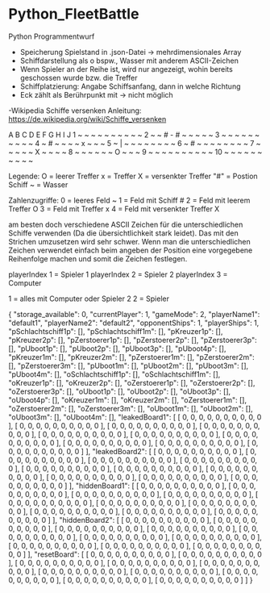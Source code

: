 # Python_FleetBattle
Python Programmentwurf

- Speicherung Spielstand in .json-Datei -> mehrdimensionales Array
- Schiffdarstellung als o bspw., Wasser mit anderem ASCII-Zeichen
- Wenn Spieler an der Reihe ist, wird nur angezeigt, wohin bereits geschossen wurde bzw. die Treffer 
- Schiffplatzierung: Angabe Schiffsanfang, dann in welche Richtung 
- Eck zählt als Berührpunkt mit -> nicht möglich 


-Wikipedia Schiffe versenken Anleitung:
    https://de.wikipedia.org/wiki/Schiffe_versenken


   A  B  C  D  E  F  G  H  I  J
1  ~  ~  ~  ~  ~  ~  ~  ~  ~  ~
2  ~  ~  #  -  #  ~  ~  ~  ~  ~
3  ~  ~  ~  ~  ~  ~  ~  ~  ~  ~
4  ~  #  ~  ~  ~  ~  x  ~  ~  ~
5  ~  |  ~  ~  ~  ~  ~  ~  ~  ~
6  ~  #  ~  ~  ~  ~  ~  ~  ~  ~
7  ~  ~  ~  ~  ~  X  ~  ~  ~  ~
8  ~  ~  ~  ~  ~  ~  O  ~  ~  ~
9  ~  ~  ~  ~  ~  ~  ~  ~  ~  ~
10 ~  ~  ~  ~  ~  ~  ~  ~  ~  ~


Legende:
O = leerer Treffer
x = Treffer
X = versenkter Treffer
"#" = Postion Schiff
~ = Wasser

Zahlenzugriffe:
0 = leeres Feld ~
1 = Feld mit Schiff #
2 = Feld mit leerem Treffer O
3 = Feld mit Treffer x
4 = Feld mit versenkter Treffer X


am besten doch verschiedene ASCII Zeichen für die unterschiedlichen Schiffe verwenden (Da die übersichtlichkeit stark leidet). Das mit den Strichen umzusetzen wird sehr schwer. Wenn man die unterschiedlichen Zeichen verwendet einfach beim angeben der Position eine vorgegebene Reihenfolge machen und somit die Zeichen festlegen.

playerIndex 1 = Spieler 1
playerIndex 2 = Spieler 2
playerIndex 3 = Computer

1 = alles mit Computer oder Spieler 2
2 = Spieler

{
  "storage_available": 0,
  "currentPlayer": 1,
  "gameMode": 2,
  "playerName1": "default1",
  "playerName2": "default2",
  "opponentShips": 1,
  "playerShips": 1,
  "pSchlachtschiff1p": [],
  "pSchlachtschiff1m": [],
  "pKreuzer1p": [],
  "pKreuzer2p": [],
  "pZerstoerer1p": [],
  "pZerstoerer2p": [],
  "pZerstoerer3p": [],
  "pUboot1p": [],
  "pUboot2p": [],
  "pUboot3p": [],
  "pUboot4p": [],
  "pKreuzer1m": [],
  "pKreuzer2m": [],
  "pZerstoerer1m": [],
  "pZerstoerer2m": [],
  "pZerstoerer3m": [],
  "pUboot1m": [],
  "pUboot2m": [],
  "pUboot3m": [],
  "pUboot4m": [],
  "oSchlachtschiff1p": [],
  "oSchlachtschiff1m": [],
  "oKreuzer1p": [],
  "oKreuzer2p": [],
  "oZerstoerer1p": [],
  "oZerstoerer2p": [],
  "oZerstoerer3p": [],
  "oUboot1p": [],
  "oUboot2p": [],
  "oUboot3p": [],
  "oUboot4p": [],
  "oKreuzer1m": [],
  "oKreuzer2m": [],
  "oZerstoerer1m": [],
  "oZerstoerer2m": [],
  "oZerstoerer3m": [],
  "oUboot1m": [],
  "oUboot2m": [],
  "oUboot3m": [],
  "oUboot4m": [],
  "leakedBoard1": [
    [
      0,
      0,
      0,
      0,
      0,
      0,
      0,
      0,
      0,
      0
    ],
    [
      0,
      0,
      0,
      0,
      0,
      0,
      0,
      0,
      0,
      0
    ],
    [
      0,
      0,
      0,
      0,
      0,
      0,
      0,
      0,
      0,
      0
    ],
    [
      0,
      0,
      0,
      0,
      0,
      0,
      0,
      0,
      0,
      0
    ],
    [
      0,
      0,
      0,
      0,
      0,
      0,
      0,
      0,
      0,
      0
    ],
    [
      0,
      0,
      0,
      0,
      0,
      0,
      0,
      0,
      0,
      0
    ],
    [
      0,
      0,
      0,
      0,
      0,
      0,
      0,
      0,
      0,
      0
    ],
    [
      0,
      0,
      0,
      0,
      0,
      0,
      0,
      0,
      0,
      0
    ],
    [
      0,
      0,
      0,
      0,
      0,
      0,
      0,
      0,
      0,
      0
    ],
    [
      0,
      0,
      0,
      0,
      0,
      0,
      0,
      0,
      0,
      0
    ]
  ],
  "leakedBoard2": [
    [
      0,
      0,
      0,
      0,
      0,
      0,
      0,
      0,
      0,
      0
    ],
    [
      0,
      0,
      0,
      0,
      0,
      0,
      0,
      0,
      0,
      0
    ],
    [
      0,
      0,
      0,
      0,
      0,
      0,
      0,
      0,
      0,
      0
    ],
    [
      0,
      0,
      0,
      0,
      0,
      0,
      0,
      0,
      0,
      0
    ],
    [
      0,
      0,
      0,
      0,
      0,
      0,
      0,
      0,
      0,
      0
    ],
    [
      0,
      0,
      0,
      0,
      0,
      0,
      0,
      0,
      0,
      0
    ],
    [
      0,
      0,
      0,
      0,
      0,
      0,
      0,
      0,
      0,
      0
    ],
    [
      0,
      0,
      0,
      0,
      0,
      0,
      0,
      0,
      0,
      0
    ],
    [
      0,
      0,
      0,
      0,
      0,
      0,
      0,
      0,
      0,
      0
    ],
    [
      0,
      0,
      0,
      0,
      0,
      0,
      0,
      0,
      0,
      0
    ]
  ],
  "hiddenBoard1": [
    [
      0,
      0,
      0,
      0,
      0,
      0,
      0,
      0,
      0,
      0
    ],
    [
      0,
      0,
      0,
      0,
      0,
      0,
      0,
      0,
      0,
      0
    ],
    [
      0,
      0,
      0,
      0,
      0,
      0,
      0,
      0,
      0,
      0
    ],
    [
      0,
      0,
      0,
      0,
      0,
      0,
      0,
      0,
      0,
      0
    ],
    [
      0,
      0,
      0,
      0,
      0,
      0,
      0,
      0,
      0,
      0
    ],
    [
      0,
      0,
      0,
      0,
      0,
      0,
      0,
      0,
      0,
      0
    ],
    [
      0,
      0,
      0,
      0,
      0,
      0,
      0,
      0,
      0,
      0
    ],
    [
      0,
      0,
      0,
      0,
      0,
      0,
      0,
      0,
      0,
      0
    ],
    [
      0,
      0,
      0,
      0,
      0,
      0,
      0,
      0,
      0,
      0
    ],
    [
      0,
      0,
      0,
      0,
      0,
      0,
      0,
      0,
      0,
      0
    ]
  ],
  "hiddenBoard2": [
    [
      0,
      0,
      0,
      0,
      0,
      0,
      0,
      0,
      0,
      0
    ],
    [
      0,
      0,
      0,
      0,
      0,
      0,
      0,
      0,
      0,
      0
    ],
    [
      0,
      0,
      0,
      0,
      0,
      0,
      0,
      0,
      0,
      0
    ],
    [
      0,
      0,
      0,
      0,
      0,
      0,
      0,
      0,
      0,
      0
    ],
    [
      0,
      0,
      0,
      0,
      0,
      0,
      0,
      0,
      0,
      0
    ],
    [
      0,
      0,
      0,
      0,
      0,
      0,
      0,
      0,
      0,
      0
    ],
    [
      0,
      0,
      0,
      0,
      0,
      0,
      0,
      0,
      0,
      0
    ],
    [
      0,
      0,
      0,
      0,
      0,
      0,
      0,
      0,
      0,
      0
    ],
    [
      0,
      0,
      0,
      0,
      0,
      0,
      0,
      0,
      0,
      0
    ],
    [
      0,
      0,
      0,
      0,
      0,
      0,
      0,
      0,
      0,
      0
    ]
  ],
  "resetBoard": [
    [
      0,
      0,
      0,
      0,
      0,
      0,
      0,
      0,
      0,
      0
    ],
    [
      0,
      0,
      0,
      0,
      0,
      0,
      0,
      0,
      0,
      0
    ],
    [
      0,
      0,
      0,
      0,
      0,
      0,
      0,
      0,
      0,
      0
    ],
    [
      0,
      0,
      0,
      0,
      0,
      0,
      0,
      0,
      0,
      0
    ],
    [
      0,
      0,
      0,
      0,
      0,
      0,
      0,
      0,
      0,
      0
    ],
    [
      0,
      0,
      0,
      0,
      0,
      0,
      0,
      0,
      0,
      0
    ],
    [
      0,
      0,
      0,
      0,
      0,
      0,
      0,
      0,
      0,
      0
    ],
    [
      0,
      0,
      0,
      0,
      0,
      0,
      0,
      0,
      0,
      0
    ],
    [
      0,
      0,
      0,
      0,
      0,
      0,
      0,
      0,
      0,
      0
    ],
    [
      0,
      0,
      0,
      0,
      0,
      0,
      0,
      0,
      0,
      0
    ]
  ]
}
